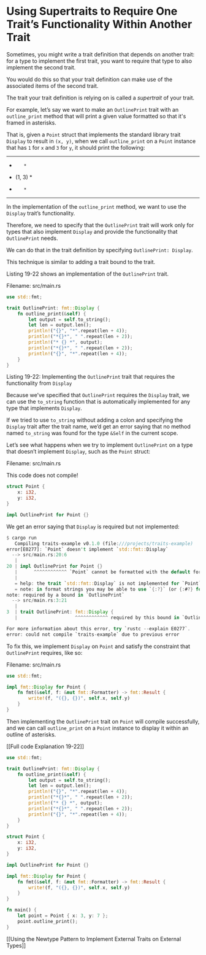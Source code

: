 # Using Supertraits to Require One Trait’s Functionality Within Another Trait

Sometimes, you might write a trait definition that depends on another trait: for a type to implement the first trait, you want to require that type to also implement the second trait.

You would do this so that your trait definition can make use of the associated items of the second trait.

The trait your trait definition is relying on is called a *supertrait* of your trait.



For example, let’s say we want to make an `OutlinePrint` trait with an `outline_print` method that will print a given value formatted so that it's framed in asterisks.

That is, given a `Point` struct that implements the standard library trait `Display` to result in `(x, y)`, when we call `outline_print` on a `Point` instance that has `1` for `x` and `3` for `y`, it should print the following:


**********
*        *
* (1, 3) *
*        *
**********


In the implementation of the `outline_print` method, we want to use the `Display` trait’s functionality.

Therefore, we need to specify that the `OutlinePrint` trait will work only for types that also implement `Display` and provide the functionality that `OutlinePrint` needs.

We can do that in the trait definition by specifying `OutlinePrint: Display`.

This technique is similar to adding a trait bound to the trait.

Listing 19-22 shows an implementation of the `OutlinePrint` trait.


Filename: src/main.rs

```rust
use std::fmt;

trait OutlinePrint: fmt::Display {
    fn outline_print(&self) {
        let output = self.to_string();
        let len = output.len();
        println!("{}", "*".repeat(len + 4));
        println!("*{}*", " ".repeat(len + 2));
        println!("* {} *", output);
        println!("*{}*", " ".repeat(len + 2));
        println!("{}", "*".repeat(len + 4));
    }
}
```

Listing 19-22: Implementing the `OutlinePrint` trait that requires the functionality from `Display`

Because we’ve specified that `OutlinePrint` requires the `Display` trait, we can use the `to_string` function that is automatically implemented for any type that implements `Display`.

If we tried to use `to_string` without adding a colon and specifying the `Display` trait after the trait name, we’d get an error saying that no method named `to_string` was found for the type `&Self` in the current scope.



Let’s see what happens when we try to implement `OutlinePrint` on a type that doesn’t implement `Display`, such as the `Point` struct:

Filename: src/main.rs

This code does not compile!

```rust
struct Point {
    x: i32,
    y: i32,
}

impl OutlinePrint for Point {}
```

We get an error saying that `Display` is required but not implemented:

```rust
$ cargo run
   Compiling traits-example v0.1.0 (file:///projects/traits-example)
error[E0277]: `Point` doesn't implement `std::fmt::Display`
  --> src/main.rs:20:6
   |
20 | impl OutlinePrint for Point {}
   |      ^^^^^^^^^^^^ `Point` cannot be formatted with the default formatter
   |
   = help: the trait `std::fmt::Display` is not implemented for `Point`
   = note: in format strings you may be able to use `{:?}` (or {:#?} for pretty-print) instead
note: required by a bound in `OutlinePrint`
  --> src/main.rs:3:21
   |
3  | trait OutlinePrint: fmt::Display {
   |                     ^^^^^^^^^^^^ required by this bound in `OutlinePrint`

For more information about this error, try `rustc --explain E0277`.
error: could not compile `traits-example` due to previous error
```

To fix this, we implement `Display` on `Point` and satisfy the constraint that `OutlinePrint` requires, like so:

Filename: src/main.rs

```rust
use std::fmt;

impl fmt::Display for Point {
    fn fmt(&self, f: &mut fmt::Formatter) -> fmt::Result {
        write!(f, "({}, {})", self.x, self.y)
    }
}
```

Then implementing the `OutlinePrint` trait on `Point` will compile successfully, and we can call `outline_print` on a `Point` instance to display it within an outline of asterisks.



[[Full code Explanation 19-22]]

```rust
use std::fmt;

trait OutlinePrint: fmt::Display {
    fn outline_print(&self) {
        let output = self.to_string();
        let len = output.len();
        println!("{}", "*".repeat(len + 4));
        println!("*{}*", " ".repeat(len + 2));
        println!("* {} *", output);
        println!("*{}*", " ".repeat(len + 2));
        println!("{}", "*".repeat(len + 4));
    }
}

struct Point {
    x: i32,
    y: i32,
}

impl OutlinePrint for Point {}

impl fmt::Display for Point {
    fn fmt(&self, f: &mut fmt::Formatter) -> fmt::Result {
        write!(f, "({}, {})", self.x, self.y)
    }
}

fn main() {
    let point = Point { x: 3, y: 7 };
    point.outline_print();
}
```





[[Using the Newtype Pattern to Implement External Traits on External Types]]
